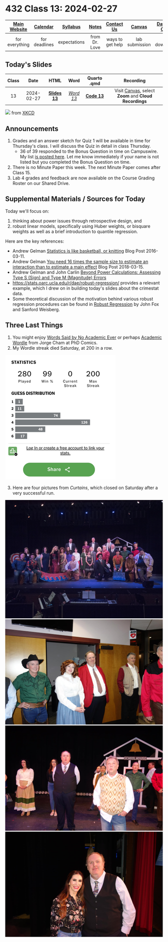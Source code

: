 # 432 Class 13: 2024-02-27

[Main Website](https://thomaselove.github.io/432-2024/) | [Calendar](https://thomaselove.github.io/432-2024/calendar.html) | [Syllabus](https://thomaselove.github.io/432-syllabus-2024/) | [Notes](https://thomaselove.github.io/432-notes/) | [Contact Us](https://thomaselove.github.io/432-2024/contact.html) | [Canvas](https://canvas.case.edu) | [Data and Code](https://github.com/THOMASELOVE/432-data) | [Sources](https://github.com/THOMASELOVE/432-classes-2024/tree/main/sources)
:-----------: | :--------------: | :----------: | :---------: | :-------------: | :-----------: | :------------: |:------:
for everything | for deadlines | expectations | from Dr. Love | ways to get help | lab submission | for downloads | to read

## Today's Slides

Class | Date | HTML | Word | Quarto .qmd | Recording
:---: | :--------: | :------: | :------: | :------: | :-------------:
13 | 2024-02-27 | **[Slides 13](https://thomaselove.github.io/432-slides-2024/slides13.html)** | *[Word 13](https://thomaselove.github.io/432-slides-2024/slides13w.docx)* | **[Code 13](https://github.com/THOMASELOVE/432-slides-2024/blob/main/slides13.qmd)** | Visit [Canvas](https://canvas.case.edu/), select **Zoom** and **Cloud Recordings**

![](https://imgs.xkcd.com/comics/data_trap.png) from [XKCD](https://xkcd.com/2582)

## Announcements

1. Grades and an answer sketch for Quiz 1 will be available in time for Thursday's class. I will discuss the Quiz in detail in class Thursday.
    - 36 of 39 responded to the Bonus Question in time on Campuswire. My list [is posted here](https://github.com/THOMASELOVE/432-quizzes-2024/blob/main/quiz1/README.md#who-has-provided-a-response-to-the-bonus-question). Let me know immediately if your name is not listed but you completed the Bonus Question on time.
2. There is no Minute Paper this week. The next Minute Paper comes after Class 15.
3. Lab 4 grades and feedback are now available on the Course Grading Roster on our Shared Drive.

## Supplemental Materials / Sources for Today

Today we'll focus on:

1. thinking about power issues through retrospective design, and
2. robust linear models, specifically using Huber weights, or bisquare weights as well as a brief introduction to quantile regression.

Here are the key references:

- Andrew Gelman [Statistics is like basketball, or knitting](https://statmodeling.stat.columbia.edu/2016/03/11/statistics-is-like-basketball-or-knitting/) Blog Post 2016-03-11.
- Andrew Gelman [You need 16 times the sample size to estimate an interaction than to estimate a main effect](https://statmodeling.stat.columbia.edu/2018/03/15/need-16-times-sample-size-estimate-interaction-estimate-main-effect/) Blog Post 2018-03-15.
- Andrew Gelman and John Carlin [Beyond Power Calculations: Assessing Type S (Sign) and Type M (Magnitude) Errors](https://github.com/THOMASELOVE/432-sources/blob/main/pdf/Gelman_Carlin_2014_Beyond_Power_Calculations.pdf)
- https://stats.oarc.ucla.edu/r/dae/robust-regression/ provides a relevant example, which I drew on in building today's slides about the crimestat data.
- Some theoretical discussion of the motivation behind various robust regression procedures can be found in [Robust Regression](https://socialsciences.mcmaster.ca/jfox/Books/Companion/appendices/Appendix-Robust-Regression.pdf) by John Fox and Sanford Weisberg.

## Three Last Things

1. You might enjoy [Words Said by No Academic Ever](https://phdcomics.com/comics/archive.php?comicid=2048) or perhaps [Academic Wordle](https://phdcomics.com/comics/archive.php?comicid=2051) from Jorge Cham at PhD Comics. 
2. My Wordle streak died Saturday, at 200 in a row.

![](curtains/wordle.png)

3. Here are four pictures from *Curtains*, which closed on Saturday after a very successful run.

![](https://github.com/THOMASELOVE/432-classes-2024/blob/main/class13/curtains/curtains_cast.jpg)
![](https://github.com/THOMASELOVE/432-classes-2024/blob/main/class13/curtains/curtains_ellie_tom.jpg)
![](https://github.com/THOMASELOVE/432-classes-2024/blob/main/class13/curtains/curtains_tom_john.jpg)
![](https://github.com/THOMASELOVE/432-classes-2024/blob/main/class13/curtains/curtains_tina_tel.jpg)
